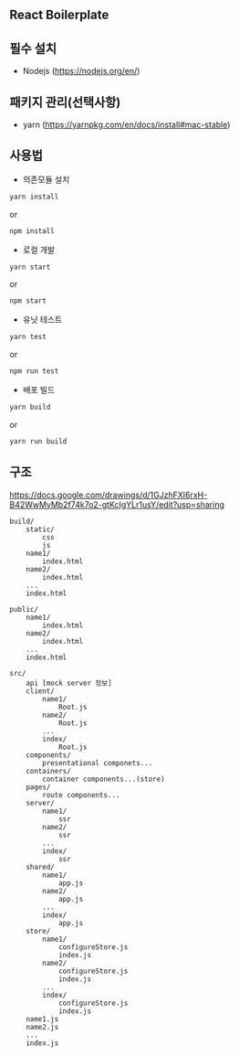 ## React Boilerplate

## 필수 설치
* Nodejs (https://nodejs.org/en/)

## 패키지 관리(선택사항)
* yarn (https://yarnpkg.com/en/docs/install#mac-stable)

## 사용법

* 의존모듈 설치
```sh
yarn install
```
or
```sh
npm install
```

* 로컬 개발
```sh
yarn start
```
or
```sh
npm start
```

* 유닛 테스트
```sh
yarn test
```
or
```sh
npm run test
```

* 배포 빌드
```sh
yarn build
```
or
```sh
yarn run build
```

## 구조
https://docs.google.com/drawings/d/1GJzhFXl6rxH-B42WwMvMb2f74k7o2-gtKcIgYLr1usY/edit?usp=sharing

```
build/
    static/
        css
        js
    name1/
        index.html
    name2/
        index.html
    ...
    index.html

public/
    name1/
        index.html
    name2/
        index.html
    ...
    index.html

src/
    api [mock server 정보]
    client/
        name1/
            Root.js
        name2/
            Root.js
        ...
        index/
            Root.js
    components/
        presentational componets...
    containers/
        container components...(store)
    pages/
        route components...
    server/
        name1/
            ssr
        name2/
            ssr
        ...
        index/
            ssr
    shared/
        name1/
            app.js
        name2/
            app.js
        ...
        index/
            app.js
    store/
        name1/
            configureStore.js
            index.js
        name2/
            configureStore.js
            index.js
        ...
        index/
            configureStore.js
            index.js
    name1.js
    name2.js
    ...
    index.js
```
